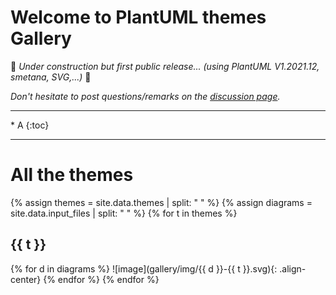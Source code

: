 # Welcome to PlantUML themes Gallery

🚧 _Under construction but first public release... (using PlantUML V1.2021.12, smetana, SVG,...)_ 🚧
	
_Don't hesitate to post questions/remarks on the [discussion page](https://github.com/The-Lum/puml-themes-gallery/discussions)._

<hr>
* A
{:toc}
<hr>

# All the themes
{% assign themes = site.data.themes | split: " " %}
{% assign diagrams = site.data.input_files | split: " " %}
{% for t in themes %}
## {{ t }}
{% for d in diagrams %}
![image](gallery/img/{{ d }}-{{ t }}.svg){: .align-center}
{% endfor %}
{% endfor %}

